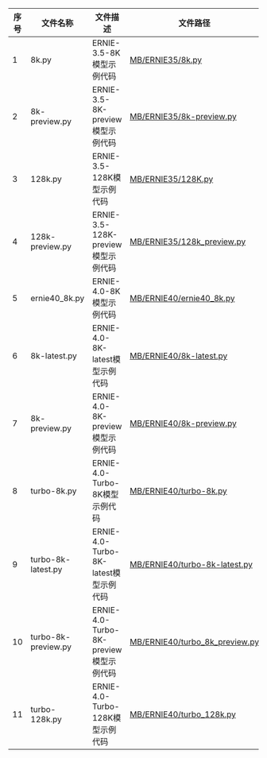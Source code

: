 | 序号 | 文件名称                | 文件描述                             | 文件路径                                                             |
|----|---------------------|----------------------------------|------------------------------------------------------------------|
| 1  | 8k.py               | ERNIE-3.5-8K模型示例代码               | [MB/ERNIE35/8k.py](MB/ERNIE35/8k.py)                             |
| 2  | 8k-preview.py       | ERNIE-3.5-8K-preview模型示例代码       | [MB/ERNIE35/8k-preview.py](MB/ERNIE35/8k-preview.py)             |
| 3  | 128k.py             | ERNIE-3.5-128K模型示例代码             | [MB/ERNIE35/128K.py](MB/ERNIE35/128K.py)                         |
| 4  | 128k-preview.py     | ERNIE-3.5-128K-preview模型示例代码     | [MB/ERNIE35/128k_preview.py](MB/ERNIE35/128k_preview.py)         |
| 5  | ernie40_8k.py       | ERNIE-4.0-8K模型示例代码               | [MB/ERNIE40/ernie40_8k.py](MB/ERNIE40/ernie40_8k.py)             |
| 6  | 8k-latest.py        | ERNIE-4.0-8K-latest模型示例代码        | [MB/ERNIE40/8k-latest.py](MB/ERNIE40/8k-latest.py)               |
| 7  | 8k-preview.py       | ERNIE-4.0-8K-preview模型示例代码       | [MB/ERNIE40/8k-preview.py](MB/ERNIE40/8k-preview.py)             |
| 8  | turbo-8k.py         | ERNIE-4.0-Turbo-8K模型示例代码         | [MB/ERNIE40/turbo-8k.py](MB/ERNIE40/turbo-8k.py)                 |
| 9  | turbo-8k-latest.py  | ERNIE-4.0-Turbo-8K-latest模型示例代码  | [MB/ERNIE40/turbo-8k-latest.py](MB/ERNIE40/turbo-8k-latest.py)   |
| 10 | turbo-8k-preview.py | ERNIE-4.0-Turbo-8K-preview模型示例代码 | [MB/ERNIE40/turbo_8k_preview.py](MB/ERNIE40/turbo_8k_preview.py) |
| 11 | turbo-128k.py       | ERNIE-4.0-Turbo-128K模型示例代码       | [MB/ERNIE40/turbo_128k.py](MB/ERNIE40/turbo_128k.py)             |